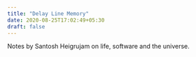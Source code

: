 ```yaml
---
title: "Delay Line Memory"
date: 2020-08-25T17:02:49+05:30
draft: false
---
```


Notes by Santosh Heigrujam on life, software and the universe.